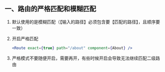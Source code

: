 ## 一、路由的严格匹配和模糊匹配

1. 默认使用的是模糊匹配（【输入的路径】必须包含要【匹配的路径】，且顺序要一致）

2. 开启严格匹配<br>

   ```jsx
   <Route exact={true} path="/about" component={About} />
   ```

3. 严格模式不要随便开启，需要再开，有些时候开启会导致无法继续匹配二级路由
